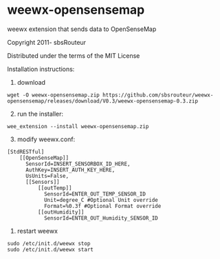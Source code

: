# weewx-opensensemap 

weewx extension that sends data to OpenSenseMap

Copyright 2011- sbsRouteur

Distributed under the terms of the MIT License

Installation instructions:

1) download

`wget -O weewx-opensensemap.zip https://github.com/sbsrouteur/weewx-opensensemap/releases/download/V0.3/weewx-opensensemap-0.3.zip`

2) run the installer:

`wee_extension --install weewx-opensensemap.zip`

3) modify weewx.conf:

```
[StdRESTful]
    [[OpenSenseMap]]
      SensorId=INSERT_SENSORBOX_ID_HERE,
      AuthKey=INSERT_AUTH_KEY_HERE,
      UsUnits=False,
      [[Sensors]]
          [[outTemp]]
            SensorId=ENTER_OUT_TEMP_SENSOR_ID
            Unit=degree_C #Optional Unit override
            Format=%0.3f #Optional Format override
          [[outHumidity]]
            SensorId=ENTER_OUT_Humidity_SENSOR_ID                            

```  

1) restart weewx

```
sudo /etc/init.d/weewx stop
sudo /etc/init.d/weewx start
```

